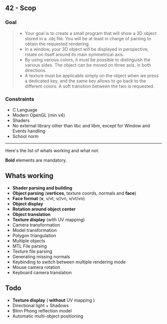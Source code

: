 ## 42 - Scop

### Goal
> - Your goal is to create a small program that will show a 3D object stored in a .obj file. You will be at least in charge of parsing to obtain the requested rendering.
> - In a window, your 3D object will be displayed in perspective, rotate on itself around its main symmetrical axis. 
> - By using various colors, it must be possible to distinguish the various sides. The object can be moved on three axis, in both directions.
> - A texture must be applicable simply on the object when we press a dedicated
key, and the same key allows to go back to the different colors. A soft transition between the two is requested.

### Constraints
- C Language
- Modern OpenGL (min v4)
- Shaders
- No external library other than libc and libm, except for Window and Events handling
- School norm

------------
Here's the list of whats working and what not.

**Bold** elements are mandatory.

## Whats working
- **Shader parsing and building**
- **Object parsing** (**vertices**, texture coords, normals and **face**)
- **Face format** (**v**, v/vt, v//vn, v/vt/vn)
- **Object display**
- **Rotation around object center**
- **Object translation**
- **Texture display** (with UV mapping)
- Camera transformation
- Model transformation
- Polygon triangulation
- Multiple objects
- MTL File parsing
- Texture file parsing
- Generating missing normals
- Keybinding to switch between multiple rendering mode
- Mouse camera rotation
- Keyboard camera translation
## Todo
- **Texture display** ( **without** UV mapping )
- Directional light + Shadows
- Blinn Phong reflection model
- Automatic multi-object positioning
